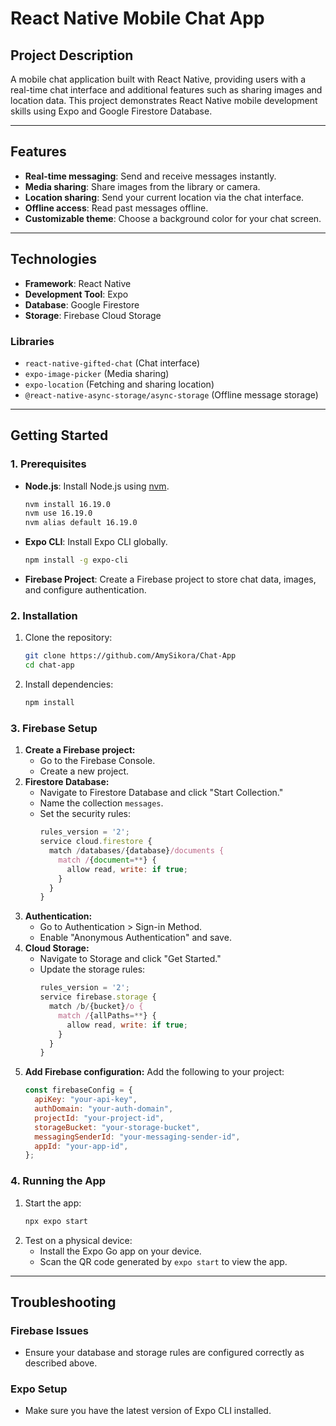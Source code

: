 # **React Native Mobile Chat App**

## **Project Description**
A mobile chat application built with React Native, providing users with a real-time chat interface and additional features such as sharing images and location data. This project demonstrates React Native mobile development skills using Expo and Google Firestore Database.

---

## **Features**
- **Real-time messaging**: Send and receive messages instantly.
- **Media sharing**: Share images from the library or camera.
- **Location sharing**: Send your current location via the chat interface.
- **Offline access**: Read past messages offline.
- **Customizable theme**: Choose a background color for your chat screen.

---

## **Technologies**
- **Framework**: React Native
- **Development Tool**: Expo
- **Database**: Google Firestore
- **Storage**: Firebase Cloud Storage

### **Libraries**
- `react-native-gifted-chat` (Chat interface)
- `expo-image-picker` (Media sharing)
- `expo-location` (Fetching and sharing location)
- `@react-native-async-storage/async-storage` (Offline message storage)

---

## **Getting Started**

### **1. Prerequisites**
- **Node.js**: Install Node.js using [nvm](https://github.com/nvm-sh/nvm).
  ```bash
  nvm install 16.19.0
  nvm use 16.19.0
  nvm alias default 16.19.0
  ```
- **Expo CLI**: Install Expo CLI globally.
  ```bash
  npm install -g expo-cli
  ```
- **Firebase Project**: Create a Firebase project to store chat data, images, and configure authentication.

### **2. Installation**
1. Clone the repository:
   ```bash
   git clone https://github.com/AmySikora/Chat-App
   cd chat-app
   ```
2. Install dependencies:
   ```bash
   npm install
   ```

### **3. Firebase Setup**
1. **Create a Firebase project:**
   - Go to the Firebase Console.
   - Create a new project.
2. **Firestore Database:**
   - Navigate to Firestore Database and click "Start Collection."
   - Name the collection `messages`.
   - Set the security rules:
     ```javascript
     rules_version = '2';
     service cloud.firestore {
       match /databases/{database}/documents {
         match /{document=**} {
           allow read, write: if true;
         }
       }
     }
     ```
3. **Authentication:**
   - Go to Authentication > Sign-in Method.
   - Enable "Anonymous Authentication" and save.
4. **Cloud Storage:**
   - Navigate to Storage and click "Get Started."
   - Update the storage rules:
     ```javascript
     rules_version = '2';
     service firebase.storage {
       match /b/{bucket}/o {
         match /{allPaths=**} {
           allow read, write: if true;
         }
       }
     }
     ```
5. **Add Firebase configuration:**
   Add the following to your project:
   ```javascript
   const firebaseConfig = {
     apiKey: "your-api-key",
     authDomain: "your-auth-domain",
     projectId: "your-project-id",
     storageBucket: "your-storage-bucket",
     messagingSenderId: "your-messaging-sender-id",
     appId: "your-app-id",
   };
   ```

### **4. Running the App**
1. Start the app:
   ```bash
   npx expo start
   ```
2. Test on a physical device:
   - Install the Expo Go app on your device.
   - Scan the QR code generated by `expo start` to view the app.

---

## **Troubleshooting**

### **Firebase Issues**
- Ensure your database and storage rules are configured correctly as described above.

### **Expo Setup**
- Make sure you have the latest version of Expo CLI installed.


